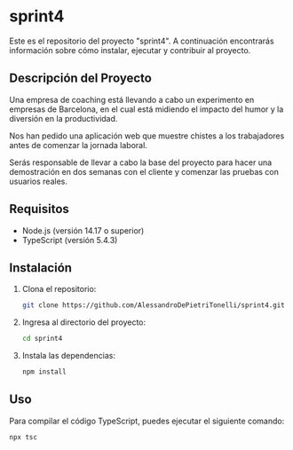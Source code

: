 
# sprint4

Este es el repositorio del proyecto "sprint4". A continuación encontrarás información sobre cómo instalar, ejecutar y contribuir al proyecto.

## Descripción del Proyecto

Una empresa de coaching está llevando a cabo un experimento en empresas de Barcelona, en el cual está midiendo el impacto del humor y la diversión en la productividad.

Nos han pedido una aplicación web que muestre chistes a los trabajadores antes de comenzar la jornada laboral.

Serás responsable de llevar a cabo la base del proyecto para hacer una demostración en dos semanas con el cliente y comenzar las pruebas con usuarios reales.

## Requisitos

- Node.js (versión 14.17 o superior)
- TypeScript (versión 5.4.3)

## Instalación

1. Clona el repositorio:

   ```bash
   git clone https://github.com/AlessandroDePietriTonelli/sprint4.git
   ```

2. Ingresa al directorio del proyecto:

   ```bash
   cd sprint4
   ```

3. Instala las dependencias:

   ```bash
   npm install
   ```

## Uso

Para compilar el código TypeScript, puedes ejecutar el siguiente comando:

```bash
npx tsc
```

